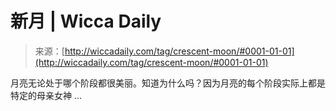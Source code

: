 <!--yml

category: 未分类

date: 2024-06-12 18:26:05

-->

# 新月 | Wicca Daily

> 来源：[http://wiccadaily.com/tag/crescent-moon/#0001-01-01](http://wiccadaily.com/tag/crescent-moon/#0001-01-01)

月亮无论处于哪个阶段都很美丽。知道为什么吗？因为月亮的每个阶段实际上都是特定的母亲女神 …
